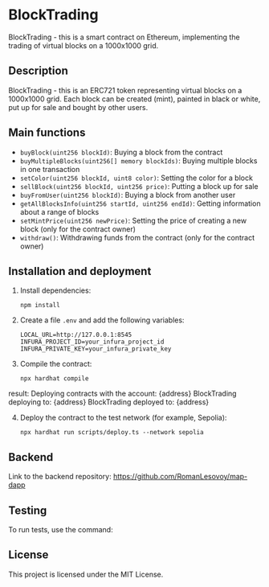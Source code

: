 # BlockTrading

BlockTrading - this is a smart contract on Ethereum, implementing the trading of virtual blocks on a 1000x1000 grid.

## Description

BlockTrading - this is an ERC721 token representing virtual blocks on a 1000x1000 grid. Each block can be created (mint), painted in black or white, put up for sale and bought by other users.

## Main functions

- `buyBlock(uint256 blockId)`: Buying a block from the contract
- `buyMultipleBlocks(uint256[] memory blockIds)`: Buying multiple blocks in one transaction
- `setColor(uint256 blockId, uint8 color)`: Setting the color for a block
- `sellBlock(uint256 blockId, uint256 price)`: Putting a block up for sale
- `buyFromUser(uint256 blockId)`: Buying a block from another user
- `getAllBlocksInfo(uint256 startId, uint256 endId)`: Getting information about a range of blocks
- `setMintPrice(uint256 newPrice)`: Setting the price of creating a new block (only for the contract owner)
- `withdraw()`: Withdrawing funds from the contract (only for the contract owner)

## Installation and deployment

1. Install dependencies:
   ```
   npm install
   ```

2. Create a file `.env` and add the following variables:
   ```
   LOCAL_URL=http://127.0.0.1:8545
   INFURA_PROJECT_ID=your_infura_project_id
   INFURA_PRIVATE_KEY=your_infura_private_key
   ```

3. Compile the contract:
   ```
   npx hardhat compile
   ```

result:
   Deploying contracts with the account: {address}
   BlockTrading deploying to: {address}
   BlockTrading deployed to: {address}

4. Deploy the contract to the test network (for example, Sepolia):
   ```
   npx hardhat run scripts/deploy.ts --network sepolia
   ```

## Backend
Link to the backend repository: https://github.com/RomanLesovoy/map-dapp

## Testing

To run tests, use the command:

## License

This project is licensed under the MIT License.
